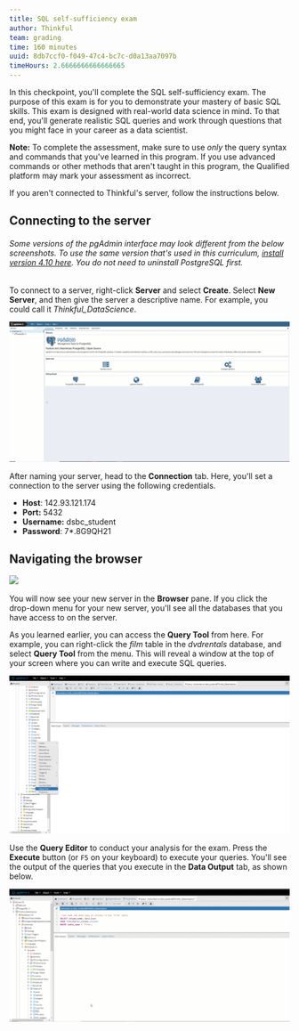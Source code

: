 ```yaml
---
title: SQL self-sufficiency exam
author: Thinkful
team: grading
time: 160 minutes
uuid: 8db7ccf0-f049-47c4-bc7c-d0a13aa7097b
timeHours: 2.6666666666666665
---
```


In this checkpoint, you'll complete the SQL self-sufficiency exam. The purpose of this exam is for you to demonstrate your mastery of basic SQL skills. This exam is designed with real-world data science in mind. To that end, you'll generate realistic SQL queries and work through questions that you might face in your career as a data scientist.

**Note:** To complete the assessment, make sure to use *only* the query syntax and commands that you've learned in this program. If you use advanced commands or other methods that aren't taught in this program, the Qualified platform may mark your assessment as incorrect.

If you aren't connected to Thinkful's server, follow the instructions below.  

## Connecting to the server

###### Some versions of the pgAdmin interface may look different from the below screenshots. To use the same version that's used in this curriculum, [install version 4.10 here](https://www.postgresql.org/ftp/pgadmin/pgadmin4/v4.10/). You do not need to uninstall PostgreSQL first. 

To connect to a server, right-click **Server** and select **Create**. Select **New Server**, and then give the server a descriptive name. For example, you could call it *Thinkful_DataScience*.

![](sql_1_intro_1v2.gif)

After naming your server, head to the **Connection** tab. Here, you'll set a connection to the server using the following credentials.

- **Host**: 142.93.121.174
- **Port:** 5432
- **Username:** dsbc_student
- **Password**: 7\*.8G9QH21

## Navigating the browser

![](sql_1_intro_3v2.gif)

You will now see your new server in the **Browser** pane. If you click the drop-down menu for your new server, you'll see all the databases that you have access to on the server.

As you learned earlier, you can access the **Query Tool** from here. For example, you can right-click the *film* table in the *dvdrentals* database, and select **Query Tool** from the menu. This will reveal a window at the top of your screen where you can write and execute SQL queries.

![](sql-field-exploration-1.png)

Use the **Query Editor** to conduct your analysis for the exam. Press the **Execute** button (or `F5` on your keyboard) to execute your queries. You'll see the output of the queries that you execute in the **Data Output** tab, as shown below.

![](sql-field-exploration-3.gif)

